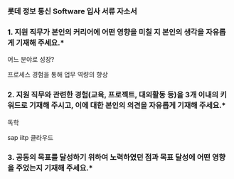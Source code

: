 ### 롯데 정보 통신 Software 입사 서류 자소서



### 1. 지원 직무가 본인의 커리어에 어떤 영향을 미칠 지 본인의 생각을 자유롭게 기재해 주세요.*

어느 분야로 성장?

프로세스 경험을 통해 업무 역량의 향상







### 2. 지원 직무와 관련한 경험(교육, 프로젝트, 대외활동 등)을 3개 이내의 키워드로 기재해 주시고, 이에 대한 본인의 의견을 자유롭게 기재해 주세요.*

독학

sap iitp 클라우드







### 3. 공동의 목표를 달성하기 위하여 노력하였던 점과 목표 달성에 어떤 영향을 주었는지 기재해 주세요.*





